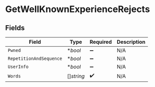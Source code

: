 # GetWellKnownExperienceRejects


## Fields

| Field                   | Type                    | Required                | Description             |
| ----------------------- | ----------------------- | ----------------------- | ----------------------- |
| `Pwned`                 | **bool*                 | :heavy_minus_sign:      | N/A                     |
| `RepetitionAndSequence` | **bool*                 | :heavy_minus_sign:      | N/A                     |
| `UserInfo`              | **bool*                 | :heavy_minus_sign:      | N/A                     |
| `Words`                 | []*string*              | :heavy_check_mark:      | N/A                     |